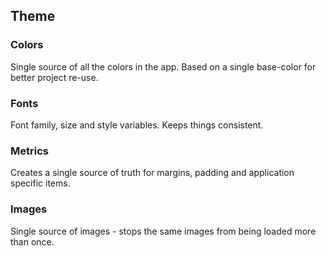 ## Theme

### Colors

Single source of all the colors in the app. Based on a single base-color for better project re-use.

### Fonts

Font family, size and style variables. Keeps things consistent.

### Metrics

Creates a single source of truth for margins, padding and application specific items.

### Images

Single source of images - stops the same images from being loaded more than once.
